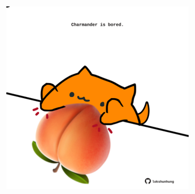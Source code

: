 <!-- built at 03/09/2022, 11:00:59 UTC -->
<p align="center">
  <img width="500" height="500" src="./ReadmeImage.svg">
</p>
